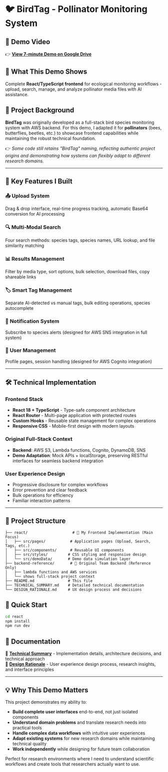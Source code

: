 # 🐦 BirdTag - Pollinator Monitoring System

## 🎥 Demo Video
👉 **[View 7-minute Demo on Google Drive](https://drive.google.com/file/d/1UawWmEFmgT_LsmSkYWTTGzmihtUVSd9a/view?usp=sharing)**

## 🎯 What This Demo Shows
Complete **React/TypeScript frontend** for ecological monitoring workflows - upload, search, manage, and analyze pollinator media files with AI assistance.

## 📌 Project Background
**BirdTag** was originally developed as a full-stack bird species monitoring system with AWS backend. For this demo, I adapted it for **pollinators** (bees, butterflies, beetles, etc.) to showcase frontend capabilities while maintaining the robust technical foundation.

👉 *Some code still retains "BirdTag" naming, reflecting authentic project origins and demonstrating how systems can flexibly adapt to different research domains.*

---

## 🚀 Key Features I Built

### 📤 **Upload System** 
Drag & drop interface, real-time progress tracking, automatic Base64 conversion for AI processing

### 🔍 **Multi-Modal Search**
Four search methods: species tags, species names, URL lookup, and file similarity matching

### 📊 **Results Management**
Filter by media type, sort options, bulk selection, download files, copy shareable links

### 🏷️ **Smart Tag Management**
Separate AI-detected vs manual tags, bulk editing operations, species autocomplete

### 📧 **Notification System**
Subscribe to species alerts (designed for AWS SNS integration in full system)

### 👤 **User Management**
Profile pages, session handling (designed for AWS Cognito integration)

---

## 🛠 Technical Implementation

### **Frontend Stack**
- **React 18 + TypeScript** - Type-safe component architecture
- **React Router** - Multi-page application with protected routes  
- **Custom Hooks** - Reusable state management for complex operations
- **Responsive CSS** - Mobile-first design with modern layouts

### **Original Full-Stack Context** 
- **Backend**: AWS S3, Lambda functions, Cognito, DynamoDB, SNS
- **Demo Adaptation**: Mock APIs + localStorage, preserving RESTful interfaces for seamless backend integration

### **User Experience Design**
- Progressive disclosure for complex workflows
- Error prevention and clear feedback
- Bulk operations for efficiency  
- Familiar interaction patterns

---

## 📂 Project Structure
```
├── react/                    # 🎨 My Frontend Implementation (Main Focus)
│   ├── src/pages/           # Application pages (Upload, Search, Tags, etc.)
│   ├── src/components/      # Reusable UI components  
│   ├── src/styles/         # CSS styling and responsive design
│   └── src/demoData/       # Demo data simulation layer
├── backend-reference/       # 🔧 Original Team Backend (Reference Only)
│   ├── lambda functions and AWS services
│   └── shows full-stack project context
├── README.md               # This file
├── TECHNICAL_SUMMARY.md    # Detailed technical documentation
└── DESIGN_RATIONALE.md     # UX design process and decisions
```

## 🚀 Quick Start
```bash
cd react
npm install
npm run dev
```

## 📖 Documentation
📄 **[Technical Summary](./TECHNICAL_SUMMARY.md)** - Implementation details, architecture decisions, and technical approach  
📄 **[Design Rationale](./DESIGN_RATIONALE.md)** - User experience design process, research insights, and interface principles

---

## 💡 Why This Demo Matters
This project demonstrates my ability to:
- **Build complete user interfaces** end-to-end, not just isolated components
- **Understand domain problems** and translate research needs into practical tools  
- **Handle complex data workflows** with intuitive user experiences
- **Adapt existing systems** for new research domains while maintaining technical quality
- **Work independently** while designing for future team collaboration

Perfect for research environments where I need to understand scientific workflows and create tools that researchers actually want to use.